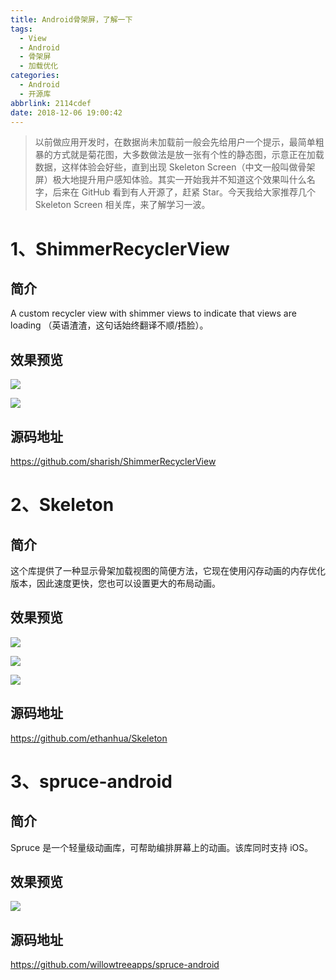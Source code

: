 ```yaml
---
title: Android骨架屏，了解一下
tags:
  - View
  - Android
  - 骨架屏
  - 加载优化
categories:
  - Android
  - 开源库
abbrlink: 2114cdef
date: 2018-12-06 19:00:42
---
```


> 以前做应用开发时，在数据尚未加载前一般会先给用户一个提示，最简单粗暴的方式就是菊花图，大多数做法是放一张有个性的静态图，示意正在加载数据，这样体验会好些，直到出现 Skeleton Screen（中文一般叫做骨架屏）极大地提升用户感知体验。其实一开始我并不知道这个效果叫什么名字，后来在 GitHub 看到有人开源了，赶紧 Star。今天我给大家推荐几个 Skeleton Screen 相关库，来了解学习一波。

# 1、ShimmerRecyclerView

## 简介

A custom recycler view with shimmer views to indicate that views are loading （英语渣渣，这句话始终翻译不顺/捂脸）。

## 效果预览

![](https://ws3.sinaimg.cn/large/006tNbRwgy1fxx8eyfzodg30bo0krqeo.gif)

<!--more-->

![](https://ws4.sinaimg.cn/large/006tNbRwgy1fxx8eypzb2g30bo0kr7d0.gif)

## 源码地址

https://github.com/sharish/ShimmerRecyclerView

# 2、Skeleton

## 简介

这个库提供了一种显示骨架加载视图的简便方法，它现在使用闪存动画的内存优化版本，因此速度更快，您也可以设置更大的布局动画。

## 效果预览

![](https://ws2.sinaimg.cn/large/006tNbRwgy1fxx8g3qybkg308w0f0qbk.gif)

![](https://ws4.sinaimg.cn/large/006tNbRwgy1fxx8g4mho3g308w0f1wmn.gif)

![](https://ws3.sinaimg.cn/large/006tNbRwgy1fxx8g4yr2yg308w0eujza.gif)

## 源码地址

https://github.com/ethanhua/Skeleton

# 3、spruce-android

## 简介

Spruce 是一个轻量级动画库，可帮助编排屏幕上的动画。该库同时支持 iOS。

## 效果预览

![](https://ws2.sinaimg.cn/large/006tNbRwgy1fxx8h0wtf2g30dc0m0kcy.gif)

## 源码地址

https://github.com/willowtreeapps/spruce-android